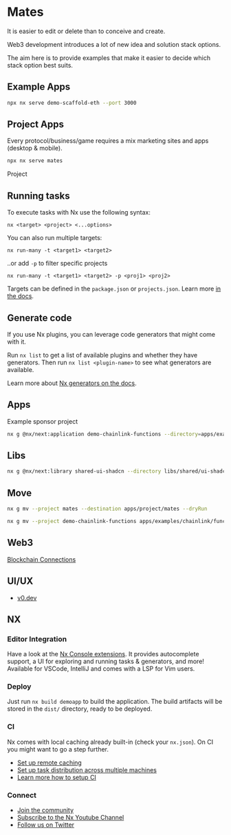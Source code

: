# Mates

It is easier to edit or delete than to conceive and create.

Web3 development introduces a lot of new idea and solution stack options.

The aim here is to provide examples that make it easier to decide which stack option best suits.

## Example Apps

```bash
npx nx serve demo-scaffold-eth --port 3000
```

## Project Apps

Every protocol/business/game requires a mix marketing sites and apps (desktop & mobile).

```bash
npx nx serve mates
```

Project

## Running tasks

To execute tasks with Nx use the following syntax:

```
nx <target> <project> <...options>
```

You can also run multiple targets:

```
nx run-many -t <target1> <target2>
```

..or add `-p` to filter specific projects

```
nx run-many -t <target1> <target2> -p <proj1> <proj2>
```

Targets can be defined in the `package.json` or `projects.json`. Learn more [in the docs](https://nx.dev/core-features/run-tasks).

## Generate code

If you use Nx plugins, you can leverage code generators that might come with it.

Run `nx list` to get a list of available plugins and whether they have generators. Then run `nx list <plugin-name>` to see what generators are available.

Learn more about [Nx generators on the docs](https://nx.dev/plugin-features/use-code-generators).

## Apps

Example sponsor project

```bash
nx g @nx/next:application demo-chainlink-functions --directory=apps/examples/chainlink/functions --dryRun
```

## Libs

```bash
nx g @nx/next:library shared-ui-shadcn --directory libs/shared/ui-shadcn  --dryRun
```

## Move

```bash
nx g mv --project mates --destination apps/project/mates --dryRun
```

```bash
nx g mv --project demo-chainlink-functions apps/examples/chainlink/functions --dryRun --verbose
```

## Web3

[Blockchain Connections](https://updraft.cyfrin.io/courses/foundry/html-fund-me/summary)

## UI/UX

- [v0.dev](https://v0.dev/)


## NX

### Editor Integration

Have a look at the [Nx Console extensions](https://nx.dev/nx-console). It provides autocomplete support, a UI for exploring and running tasks & generators, and more! Available for VSCode, IntelliJ and comes with a LSP for Vim users.

### Deploy

Just run `nx build demoapp` to build the application. The build artifacts will be stored in the `dist/` directory, ready to be deployed.

### CI

Nx comes with local caching already built-in (check your `nx.json`). On CI you might want to go a step further.

- [Set up remote caching](https://nx.dev/core-features/share-your-cache)
- [Set up task distribution across multiple machines](https://nx.dev/nx-cloud/features/distribute-task-execution)
- [Learn more how to setup CI](https://nx.dev/recipes/ci)

### Connect

- [Join the community](https://nx.dev/community)
- [Subscribe to the Nx Youtube Channel](https://www.youtube.com/@nxdevtools)
- [Follow us on Twitter](https://twitter.com/nxdevtools)
